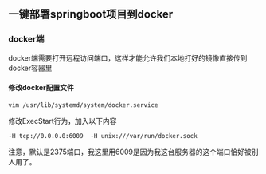 ## 一键部署springboot项目到docker

### docker端

docker端需要打开远程访问端口，这样才能允许我们本地打好的镜像直接传到docker容器里

#### 修改docker配置文件

```
vim /usr/lib/systemd/system/docker.service
```

修改ExecStart行为，加入以下内容

```
-H tcp://0.0.0.0:6009  -H unix:///var/run/docker.sock
```

注意，默认是2375端口，我这里用6009是因为我这台服务器的这个端口恰好被别人用了。





